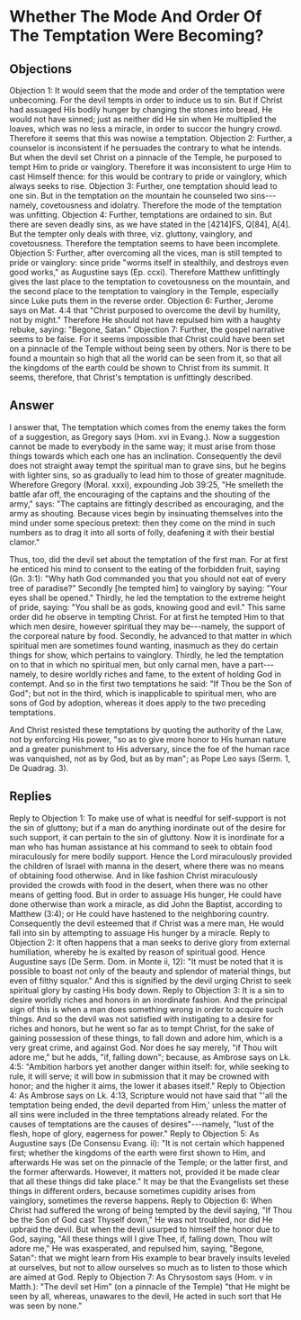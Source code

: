 # Whether The Mode And Order Of The Temptation Were Becoming?
## Objections
Objection 1: It would seem that the mode and order of the temptation were unbecoming. For the devil tempts in order to induce us to sin. But if Christ had assuaged His bodily hunger by changing the stones into bread, He would not have sinned; just as neither did He sin when He multiplied the loaves, which was no less a miracle, in order to succor the hungry crowd. Therefore it seems that this was nowise a temptation.
Objection 2: Further, a counselor is inconsistent if he persuades the contrary to what he intends. But when the devil set Christ on a pinnacle of the Temple, he purposed to tempt Him to pride or vainglory. Therefore it was inconsistent to urge Him to cast Himself thence: for this would be contrary to pride or vainglory, which always seeks to rise.
Objection 3: Further, one temptation should lead to one sin. But in the temptation on the mountain he counseled two sins---namely, covetousness and idolatry. Therefore the mode of the temptation was unfitting.
Objection 4: Further, temptations are ordained to sin. But there are seven deadly sins, as we have stated in the [4214]FS, Q[84], A[4]. But the tempter only deals with three, viz. gluttony, vainglory, and covetousness. Therefore the temptation seems to have been incomplete.
Objection 5: Further, after overcoming all the vices, man is still tempted to pride or vainglory: since pride "worms itself in stealthily, and destroys even good works," as Augustine says (Ep. ccxi). Therefore Matthew unfittingly gives the last place to the temptation to covetousness on the mountain, and the second place to the temptation to vainglory in the Temple, especially since Luke puts them in the reverse order.
Objection 6: Further, Jerome says on Mat. 4:4 that "Christ purposed to overcome the devil by humility, not by might." Therefore He should not have repulsed him with a haughty rebuke, saying: "Begone, Satan."
Objection 7: Further, the gospel narrative seems to be false. For it seems impossible that Christ could have been set on a pinnacle of the Temple without being seen by others. Nor is there to be found a mountain so high that all the world can be seen from it, so that all the kingdoms of the earth could be shown to Christ from its summit. It seems, therefore, that Christ's temptation is unfittingly described.
## Answer

I answer that, The temptation which comes from the enemy takes the form of a suggestion, as Gregory says (Hom. xvi in Evang.). Now a suggestion cannot be made to everybody in the same way; it must arise from those things towards which each one has an inclination. Consequently the devil does not straight away tempt the spiritual man to grave sins, but he begins with lighter sins, so as gradually to lead him to those of greater magnitude. Wherefore Gregory (Moral. xxxi), expounding Job 39:25, "He smelleth the battle afar off, the encouraging of the captains and the shouting of the army," says: "The captains are fittingly described as encouraging, and the army as shouting. Because vices begin by insinuating themselves into the mind under some specious pretext: then they come on the mind in such numbers as to drag it into all sorts of folly, deafening it with their bestial clamor."

Thus, too, did the devil set about the temptation of the first man. For at first he enticed his mind to consent to the eating of the forbidden fruit, saying (Gn. 3:1): "Why hath God commanded you that you should not eat of every tree of paradise?" Secondly [he tempted him] to vainglory by saying: "Your eyes shall be opened." Thirdly, he led the temptation to the extreme height of pride, saying: "You shall be as gods, knowing good and evil." This same order did he observe in tempting Christ. For at first he tempted Him to that which men desire, however spiritual they may be---namely, the support of the corporeal nature by food. Secondly, he advanced to that matter in which spiritual men are sometimes found wanting, inasmuch as they do certain things for show, which pertains to vainglory. Thirdly, he led the temptation on to that in which no spiritual men, but only carnal men, have a part---namely, to desire worldly riches and fame, to the extent of holding God in contempt. And so in the first two temptations he said: "If Thou be the Son of God"; but not in the third, which is inapplicable to spiritual men, who are sons of God by adoption, whereas it does apply to the two preceding temptations.

And Christ resisted these temptations by quoting the authority of the Law, not by enforcing His power, "so as to give more honor to His human nature and a greater punishment to His adversary, since the foe of the human race was vanquished, not as by God, but as by man"; as Pope Leo says (Serm. 1, De Quadrag. 3).
## Replies
Reply to Objection 1: To make use of what is needful for self-support is not the sin of gluttony; but if a man do anything inordinate out of the desire for such support, it can pertain to the sin of gluttony. Now it is inordinate for a man who has human assistance at his command to seek to obtain food miraculously for mere bodily support. Hence the Lord miraculously provided the children of Israel with manna in the desert, where there was no means of obtaining food otherwise. And in like fashion Christ miraculously provided the crowds with food in the desert, when there was no other means of getting food. But in order to assuage His hunger, He could have done otherwise than work a miracle, as did John the Baptist, according to Matthew (3:4); or He could have hastened to the neighboring country. Consequently the devil esteemed that if Christ was a mere man, He would fall into sin by attempting to assuage His hunger by a miracle.
Reply to Objection 2: It often happens that a man seeks to derive glory from external humiliation, whereby he is exalted by reason of spiritual good. Hence Augustine says (De Serm. Dom. in Monte ii, 12): "It must be noted that it is possible to boast not only of the beauty and splendor of material things, but even of filthy squalor." And this is signified by the devil urging Christ to seek spiritual glory by casting His body down.
Reply to Objection 3: It is a sin to desire worldly riches and honors in an inordinate fashion. And the principal sign of this is when a man does something wrong in order to acquire such things. And so the devil was not satisfied with instigating to a desire for riches and honors, but he went so far as to tempt Christ, for the sake of gaining possession of these things, to fall down and adore him, which is a very great crime, and against God. Nor does he say merely, "if Thou wilt adore me," but he adds, "if, falling down"; because, as Ambrose says on Lk. 4:5: "Ambition harbors yet another danger within itself: for, while seeking to rule, it will serve; it will bow in submission that it may be crowned with honor; and the higher it aims, the lower it abases itself."
Reply to Objection 4: As Ambrose says on Lk. 4:13, Scripture would not have said that "'all the temptation being ended, the devil departed from Him,' unless the matter of all sins were included in the three temptations already related. For the causes of temptations are the causes of desires"---namely, "lust of the flesh, hope of glory, eagerness for power."
Reply to Objection 5: As Augustine says (De Consensu Evang. ii): "It is not certain which happened first; whether the kingdoms of the earth were first shown to Him, and afterwards He was set on the pinnacle of the Temple; or the latter first, and the former afterwards. However, it matters not, provided it be made clear that all these things did take place." It may be that the Evangelists set these things in different orders, because sometimes cupidity arises from vainglory, sometimes the reverse happens.
Reply to Objection 6: When Christ had suffered the wrong of being tempted by the devil saying, "If Thou be the Son of God cast Thyself down," He was not troubled, nor did He upbraid the devil. But when the devil usurped to himself the honor due to God, saying, "All these things will I give Thee, if, falling down, Thou wilt adore me," He was exasperated, and repulsed him, saying, "Begone, Satan": that we might learn from His example to bear bravely insults leveled at ourselves, but not to allow ourselves so much as to listen to those which are aimed at God.
Reply to Objection 7: As Chrysostom says (Hom. v in Matth.): "The devil set Him" (on a pinnacle of the Temple) "that He might be seen by all, whereas, unawares to the devil, He acted in such sort that He was seen by none."